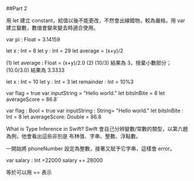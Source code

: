 ##Part 2

用 let 建立 constant，給值以後不能更改，不然會出線錯物，較為嚴格。用 var 建立變數，數值會變來變去時適合使用。

var pi : Float = 3.14159

let x : Int = 8 let y : Int = 29 let average = (x+y)/2

(1) let average : Float = (x+y)/2.0 (2) (10/3) 結果為 3，捨棄小數部分；(10.0/3.0) 結果為 3.3333

let x : Int = 10 let y : Int = 3 let remainder : Int = 10%3

var flag = true var inputString = "Hello world." let bitsInBite = 8 let averageScore = 86.8`

var flag : Bool = true var inputString : String= "Hello world." let bitsInBite : Int = 8 let averageScore: Double = 86.8

What is Type Inference in Swift? Swift 會自己分辨變數/常數的類型，以第六題為例，他會看出這些非別是 布林值、字串、整數、浮點數。

一開始將 phoneNumber 設定為整數，接著又賦予它字串，這樣會 error。

var salary : Int =22000 salary += 28000

等於可以用 == 表示

